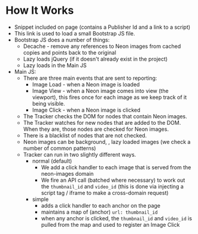 # How It Works

- Snippet included on page (contains a Publisher Id and a link to a script)
- This link is used to load a small Bootstrap JS file.
- Bootstrap JS does a number of things:
  - Decache - remove any references to Neon images from cached copies and points back to the original
  - Lazy loads jQuery (if it doesn&#39;t already exist in the project)
  - Lazy loads in the Main JS
- Main JS:
  - There are three main events that are sent to reporting:
    - Image Load - when a Neon image is loaded
    - Image View - when a Neon image comes into view (the viewport), this fires once for each image as we keep track of it being visible.
    - Image Click - when a Neon image is clicked
  - The Tracker checks the DOM for nodes that contain Neon images.
  - The Tracker watches for new nodes that are added to the DOM. When they are, those nodes are checked for Neon images.
  - There is a blacklist of nodes that are not checked.
  - Neon images can be background, <img>, lazy loaded images (we check a number of common patterns)
  - Tracker can run in two slightly different ways.
    - normal (default)
      - We add a click handler to each image that is served from the neon-images domain
      - We fire an API call (batched where necessary) to work out the `thumbnail_id` and `video_id` (this is done via injecting a script tag / iframe to make a cross-domain request)
    - simple
      - adds a click handler to each anchor on the page
      - maintains a map of (anchor) `url: thumbnail_id`
      - when any anchor is clicked, the `thumbnail_id` and `video_id` is pulled from the map and used to register an Image Click
